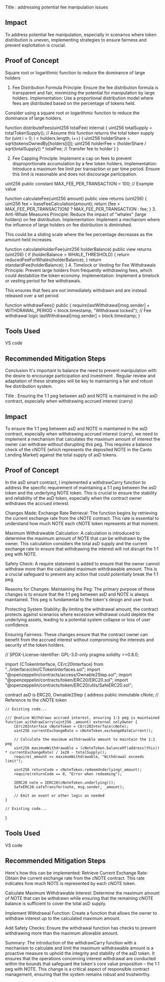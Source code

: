 Title : addressing potential fee manipulation issues
## Impact
To address potential fee manipulation, especially in scenarios where token distribution is uneven, implementing strategies to ensure fairness and prevent exploitation is crucial. 

## Proof of Concept
Square root or logarithmic function to reduce the dominance of large holders
1. Fee Distribution Formula
Principle: Ensure the fee distribution formula is transparent and fair, minimizing the potential for manipulation by large holders.
Implementation:
Use a proportional distribution model where fees are distributed based on the percentage of tokens held.

Consider using a square root or logarithmic function to reduce the dominance of large holders.

function distributeFees(uint256 totalFee) internal {
    uint256 totalSupply = totalTokenSupply(); // Assume this function returns the total token supply
    for (uint i = 0; i < holders.length; i++) {
        uint256 holderShare = sqrt(tokensOwnedBy[holders[i]]);
        uint256 holderFee = (holderShare / sqrt(totalSupply)) * totalFee;
        // Transfer fee to holder
    }
}

2. Fee Capping
Principle: Implement a cap on fees to prevent disproportionate accumulation by a few token holders.
Implementation:
Introduce a maximum fee limit per transaction or per time period.
Ensure this limit is reasonable and does not discourage participation.

uint256 public constant MAX_FEE_PER_TRANSACTION = 100; // Example value

function calculateFee(uint256 amount) public view returns (uint256) {
    uint256 fee = baseFeeCalculation(amount);
    return (fee > MAX_FEE_PER_TRANSACTION) ? MAX_FEE_PER_TRANSACTION : fee;
}
3. Anti-Whale Measures
Principle: Reduce the impact of "whales" (large holders) on fee distribution.
Implementation:
Implement a mechanism where the influence of large holders on fee distribution is diminished.

This could be a sliding scale where the fee percentage decreases as the amount held increases.

function calculateHolderFee(uint256 holderBalance) public view returns (uint256) {
    if (holderBalance > WHALE_THRESHOLD) {
        return reducedFeeForWhales(holderBalance);
    }
    return standardFee(holderBalance);
}
4. Timelock or Vesting for Fee Withdrawals
Principle: Prevent large holders from frequently withdrawing fees, which could destabilize the token economy.
Implementation:
Implement a timelock or vesting period for fee withdrawals.

This ensures that fees are not immediately withdrawn and are instead released over a set period.

function withdrawFees() public {
    require(lastWithdrawal[msg.sender] + WITHDRAWAL_PERIOD < block.timestamp, "Withdrawal locked");
    // Fee withdrawal logic
    lastWithdrawal[msg.sender] = block.timestamp;
}
## Tools Used
VS code

## Recommended Mitigation Steps
Conclusion
It's important to balance the need to prevent manipulation with the desire to encourage participation and investment . Regular review and adaptation of these strategies will be key to maintaining a fair and robust fee distribution system.



Title : Ensuring the 1:1 peg between asD and NOTE is maintained in the asD contract, especially when withdrawing accrued interest (carry)

## Impact
To ensure the 1:1 peg between asD and NOTE is maintained in the asD contract, especially when withdrawing accrued interest (carry), we need to implement a mechanism that calculates the maximum amount of interest the owner can withdraw without disrupting this peg. This requires a balance check of the cNOTE (which represents the deposited NOTE in the Canto Lending Market) against the total supply of asD tokens.

## Proof of Concept
In the asD smart contract, I implemented a withdrawCarry function to address the specific requirement of maintaining a 1:1 peg between the asD token and the underlying NOTE token. This is crucial to ensure the stability and reliability of the asD token, especially when the contract owner withdraws the accrued interest. 

Changes Made:
Exchange Rate Retrieval: The function begins by retrieving the current exchange rate from the cNOTE contract. This rate is essential to understand how much NOTE each cNOTE token represents at that moment.

Maximum Withdrawable Calculation: A calculation is introduced to determine the maximum amount of NOTE that can be withdrawn by the owner. This calculation considers the total asD supply and the current exchange rate to ensure that withdrawing the interest will not disrupt the 1:1 peg with NOTE.

Safety Check: A require statement is added to ensure that the owner cannot withdraw more than the calculated maximum withdrawable amount. This is a crucial safeguard to prevent any action that could potentially break the 1:1 peg.

Reasons for Changes:
Maintaining the Peg: The primary purpose of these changes is to ensure that the 1:1 peg between asD and NOTE is always maintained. This peg is fundamental to the token's design and user trust.

Protecting System Stability: By limiting the withdrawal amount, the contract protects against scenarios where excessive withdrawal could deplete the underlying assets, leading to a potential system collapse or loss of user confidence.

Ensuring Fairness: These changes ensure that the contract owner can benefit from the accrued interest without compromising the interests and security of the token holders.

// SPDX-License-Identifier: GPL-3.0-only
pragma solidity >=0.8.0;

import {CTokenInterface, CErc20Interface} from "../interface/clm/CTokenInterfaces.sol";
import "@openzeppelin/contracts/access/Ownable2Step.sol";
import "@openzeppelin/contracts/token/ERC20/ERC20.sol";
import "@openzeppelin/contracts/token/ERC20/utils/SafeERC20.sol";

contract asD is ERC20, Ownable2Step {
    address public immutable cNote; // Reference to the cNOTE token

    // Existing code...

    /// @notice Withdraws accrued interest, ensuring 1:1 peg is maintained
    function withdrawCarry(uint256 _amount) external onlyOwner {
        CErc20Interface cNoteToken = CErc20Interface(cNote);
        uint256 currentExchangeRate = cNoteToken.exchangeRateCurrent();

        // Calculate the maximum withdrawable amount to maintain the 1:1 peg
        uint256 maximumWithdrawable = (cNoteToken.balanceOf(address(this)) * currentExchangeRate) / 1e28 - totalSupply();
        require(_amount <= maximumWithdrawable, "Withdrawal exceeds limit");

        uint256 returnCode = cNoteToken.redeemUnderlying(_amount);
        require(returnCode == 0, "Error when redeeming");

        IERC20 note = IERC20(cNoteToken.underlying());
        SafeERC20.safeTransfer(note, msg.sender, _amount);
        
        // Emit an event or other logic as needed
    }

    // Existing code...
}

## Tools Used
VS code

## Recommended Mitigation Steps
Here's how this can be implemented:
Retrieve Current Exchange Rate: Obtain the current exchange rate from the cNOTE contract. This rate indicates how much NOTE is represented by each cNOTE token.

Calculate Maximum Withdrawable Interest: Determine the maximum amount of NOTE that can be withdrawn while ensuring that the remaining cNOTE balance is sufficient to cover the total asD supply.

Implement Withdrawal Function: Create a function that allows the owner to withdraw interest up to the calculated maximum amount.

Add Safety Checks: Ensure the withdrawal function has checks to prevent withdrawing more than the maximum allowable amount.

Summary:
The introduction of the withdrawCarry function with a mechanism to calculate and limit the maximum withdrawable amount is a proactive measure to uphold the integrity and stability of the asD token. It ensures that the operations concerning interest withdrawal are conducted within the bounds that safeguard the token's core value proposition – the 1:1 peg with NOTE. This change is a critical aspect of responsible contract management, ensuring that the system remains robust and trustworthy.